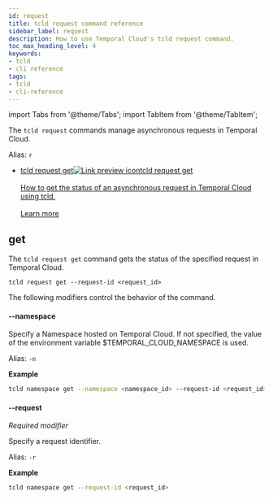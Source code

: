 ```yaml
---
id: request
title: tcld request command reference
sidebar_label: request
description: How to use Temporal Cloud's tcld request command.
toc_max_heading_level: 4
keywords:
- tcld
- cli reference
tags:
- tcld
- cli-reference
---
```


<!-- THIS FILE IS GENERATED. DO NOT EDIT THIS FILE DIRECTLY -->

import Tabs from '@theme/Tabs';
import TabItem from '@theme/TabItem';

The `tcld request` commands manage asynchronous requests in Temporal Cloud.

Alias: `r`

- <a class="tdlp" href="#get">tcld request get<span class="tdlpiw"><img src="/img/link-preview-icon.svg" alt="Link preview icon" /></span><span class="tdlpc"><span class="tdlppt">tcld request get</span><br /><br /><span class="tdlppd">How to get the status of an asynchronous request in Temporal Cloud using tcld.</span><span class="tdlplm"><br /><br /><a class="tdlplma" href="#get">Learn more</a></span></span></a>

## get

The `tcld request get` command gets the status of the specified request in Temporal Cloud.

`tcld request get --request-id <request_id>`

The following modifiers control the behavior of the command.

#### --namespace

Specify a Namespace hosted on Temporal Cloud. If not specified, the value of the environment variable $TEMPORAL_CLOUD_NAMESPACE is used.

Alias: `-n`

**Example**

```bash
tcld namespace get --namespace <namespace_id> --request-id <request_id>
```

#### --request

_Required modifier_

Specify a request identifier.

Alias: `-r`

**Example**

```bash
tcld namespace get --request-id <request_id>
```
